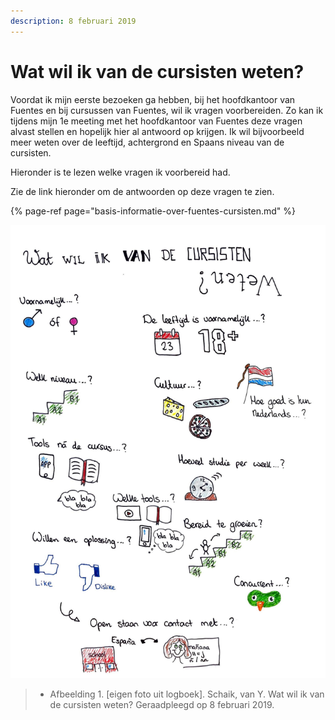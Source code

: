 ```yaml
---
description: 8 februari 2019
---
```


# Wat wil ik van de cursisten weten?

Voordat ik mijn eerste bezoeken ga hebben, bij het hoofdkantoor van Fuentes en bij cursussen van Fuentes, wil ik vragen voorbereiden. Zo kan ik tijdens mijn 1e meeting met het hoofdkantoor van Fuentes deze vragen alvast stellen en hopelijk hier al antwoord op krijgen. Ik wil bijvoorbeeld meer weten over de leeftijd, achtergrond en Spaans niveau van de cursisten. 

Hieronder is te lezen welke vragen ik voorbereid had.

Zie de link hieronder om de antwoorden op deze vragen te zien.

{% page-ref page="basis-informatie-over-fuentes-cursisten.md" %}

![Afbeelding 1.](../../.gitbook/assets/scan-7-may-2019-4-6-1.jpg)

> * Afbeelding 1. \[eigen foto uit logboek\]. Schaik, van Y. Wat wil ik van de cursisten weten? Geraadpleegd op 8 februari 2019.

